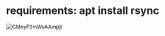  <h1>requirements: apt install rsync</h1>

![GMnyF9mWsAAmpjI](https://github.com/atharva-vyas/ezcommit/assets/85245060/39df350d-b808-42f8-9ac0-78b7482f8305)
